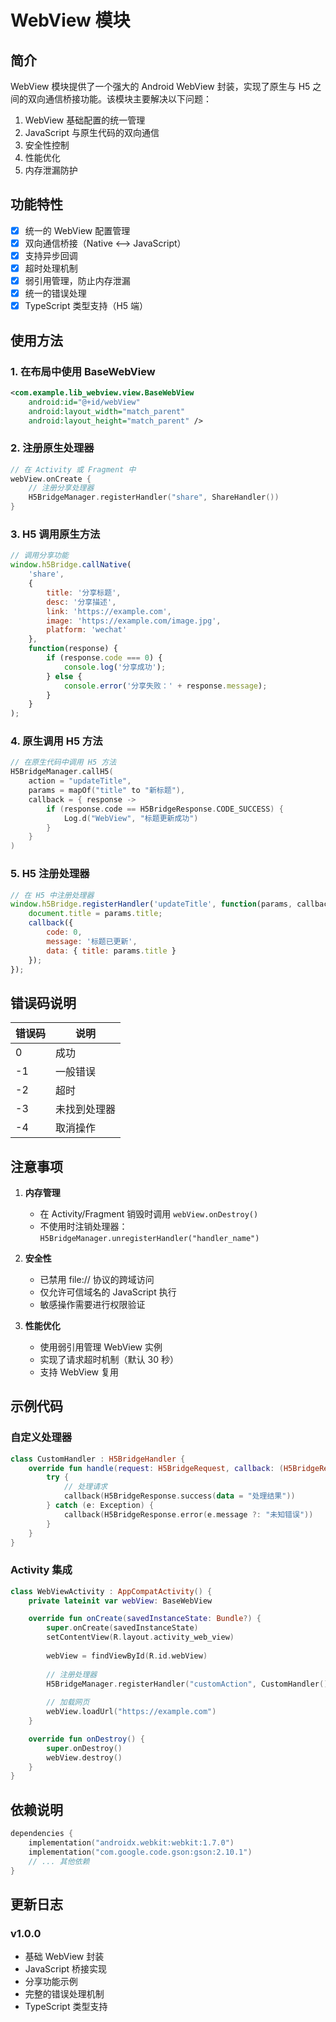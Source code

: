# WebView 模块

## 简介

WebView 模块提供了一个强大的 Android WebView 封装，实现了原生与 H5 之间的双向通信桥接功能。该模块主要解决以下问题：

1. WebView 基础配置的统一管理
2. JavaScript 与原生代码的双向通信
3. 安全性控制
4. 性能优化
5. 内存泄漏防护

## 功能特性

- [x] 统一的 WebView 配置管理
- [x] 双向通信桥接（Native ⟷ JavaScript）
- [x] 支持异步回调
- [x] 超时处理机制
- [x] 弱引用管理，防止内存泄漏
- [x] 统一的错误处理
- [x] TypeScript 类型支持（H5 端）

## 使用方法

### 1. 在布局中使用 BaseWebView

```xml
<com.example.lib_webview.view.BaseWebView
    android:id="@+id/webView"
    android:layout_width="match_parent"
    android:layout_height="match_parent" />
```

### 2. 注册原生处理器

```kotlin
// 在 Activity 或 Fragment 中
webView.onCreate {
    // 注册分享处理器
    H5BridgeManager.registerHandler("share", ShareHandler())
}
```

### 3. H5 调用原生方法

```javascript
// 调用分享功能
window.h5Bridge.callNative(
    'share',
    {
        title: '分享标题',
        desc: '分享描述',
        link: 'https://example.com',
        image: 'https://example.com/image.jpg',
        platform: 'wechat'
    },
    function(response) {
        if (response.code === 0) {
            console.log('分享成功');
        } else {
            console.error('分享失败：' + response.message);
        }
    }
);
```

### 4. 原生调用 H5 方法

```kotlin
// 在原生代码中调用 H5 方法
H5BridgeManager.callH5(
    action = "updateTitle",
    params = mapOf("title" to "新标题"),
    callback = { response ->
        if (response.code == H5BridgeResponse.CODE_SUCCESS) {
            Log.d("WebView", "标题更新成功")
        }
    }
)
```

### 5. H5 注册处理器

```javascript
// 在 H5 中注册处理器
window.h5Bridge.registerHandler('updateTitle', function(params, callback) {
    document.title = params.title;
    callback({
        code: 0,
        message: '标题已更新',
        data: { title: params.title }
    });
});
```

## 错误码说明

| 错误码 | 说明 |
|--------|------|
| 0 | 成功 |
| -1 | 一般错误 |
| -2 | 超时 |
| -3 | 未找到处理器 |
| -4 | 取消操作 |

## 注意事项

1. **内存管理**
   - 在 Activity/Fragment 销毁时调用 `webView.onDestroy()`
   - 不使用时注销处理器：`H5BridgeManager.unregisterHandler("handler_name")`

2. **安全性**
   - 已禁用 file:// 协议的跨域访问
   - 仅允许可信域名的 JavaScript 执行
   - 敏感操作需要进行权限验证

3. **性能优化**
   - 使用弱引用管理 WebView 实例
   - 实现了请求超时机制（默认 30 秒）
   - 支持 WebView 复用

## 示例代码

### 自定义处理器

```kotlin
class CustomHandler : H5BridgeHandler {
    override fun handle(request: H5BridgeRequest, callback: (H5BridgeResponse) -> Unit) {
        try {
            // 处理请求
            callback(H5BridgeResponse.success(data = "处理结果"))
        } catch (e: Exception) {
            callback(H5BridgeResponse.error(e.message ?: "未知错误"))
        }
    }
}
```

### Activity 集成

```kotlin
class WebViewActivity : AppCompatActivity() {
    private lateinit var webView: BaseWebView

    override fun onCreate(savedInstanceState: Bundle?) {
        super.onCreate(savedInstanceState)
        setContentView(R.layout.activity_web_view)
        
        webView = findViewById(R.id.webView)
        
        // 注册处理器
        H5BridgeManager.registerHandler("customAction", CustomHandler())
        
        // 加载网页
        webView.loadUrl("https://example.com")
    }

    override fun onDestroy() {
        super.onDestroy()
        webView.destroy()
    }
}
```

## 依赖说明

```kotlin
dependencies {
    implementation("androidx.webkit:webkit:1.7.0")
    implementation("com.google.code.gson:gson:2.10.1")
    // ... 其他依赖
}
```

## 更新日志

### v1.0.0
- 基础 WebView 封装
- JavaScript 桥接实现
- 分享功能示例
- 完整的错误处理机制
- TypeScript 类型支持 